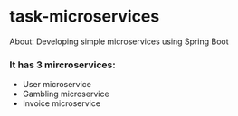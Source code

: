 # task-microservices
About: Developing simple microservices using Spring Boot
### It has 3 mircroservices:
- User microservice
- Gambling microservice
- Invoice microservice
